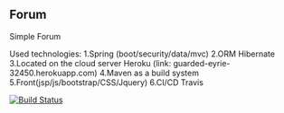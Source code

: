 ## Forum

Simple Forum

Used technologies:
1.Spring (boot/security/data/mvc)
2.ORM Hibernate
3.Located on the cloud server Heroku (link: guarded-eyrie-32450.herokuapp.com)
4.Maven as a build system
5.Front(jsp/js/bootstrap/CSS/Jquery)
6.CI/CD Travis


[![Build Status](https://travis-ci.org/burovytsky/forum.svg?branch=master)](https://travis-ci.org/burovytsky/forum)